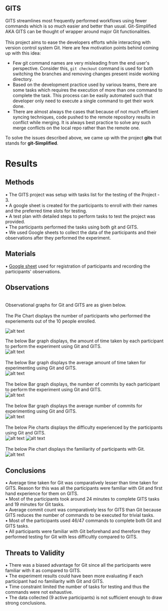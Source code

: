 ## GITS<br />
GITS streamlines most frequently performed workflows using fewer commands which is so much easier and better than usual. Git-Simplified AKA GITS can be thought of wrapper around major Git functionalities. <br />
<br />This project aims to ease the developers efforts while interacting with version control system Git. 
Here are few motivation points behind coming up with this idea:
- Few git command names are very misleading from the end user's perspective. Consider this, ```git checkout``` command is used for both switching the branches and removing changes present inside working directory.
- Based on the development practice used by various teams, there are some tasks which requires the execution of more than one command to complete the task. This process can be easily automated such that developer only need to execute a single command to get their work done.
- There are almost always the cases that because of not much efficient syncing techniques, code pushed to the remote repository results in conflict while merging. It is always best practice to solve any such merge conflicts on the local repo rather than the remote one.

To solve the issues described above, we came up with the project **gits** that stands for **git-Simplified**.

# Results<br />

## Methods<br />
• The GITS project was setup with tasks list for the testing of the Project - 3.<br />
•	A google sheet is created for the participants to enroll with their names and the preferred time slots for testing.<br />
• A test plan with detailed steps to perform tasks to test the project was provided.<br />
• The participants performed the tasks using both git and GITS.<br /> 
•	We used Google sheets to collect the data of the participants and their observations after they performed the experiment.<br />


## Materials<br />
• [Google sheet](https://docs.google.com/spreadsheets/d/1kZy8xhvoesJlyvAJx6cHh_h3wbta8ZXLeOhyh5rX6Mw/edit#gid=0) used for registration of participants and recording the participants' observations.<br />


## Observations<br />
<br />
Observational graphs for Git and GITS are as given below.<br />
<br />
The Pie Chart displays the number of participants who performed the experiements out of the 10 people enrolled.<br />

![alt text](https://github.com/jayeshjakkani/GITS/blob/master/images/Screenshot%202020-11-16%20at%202.53.31%20PM.png)

The below Bar graph displays, the amount of time taken by each participant to perform the experiment using Git and GITS.<br />
![alt text](https://github.com/jayeshjakkani/GITS/blob/master/images/bar-graph2.png)<br />
<br />
The below Bar graph displays the average amount of time taken for experimenting using Git and GITS.<br />
![alt text](https://github.com/jayeshjakkani/GITS/blob/master/images/Screenshot%202020-11-16%20at%203.22.00%20PM.png)<br />
<br />
The below Bar graph displays, the number of commits by each participant to perform the experiment using Git and GITS.<br />
![alt text](https://github.com/jayeshjakkani/GITS/blob/master/images/bar-graph1.png)<br />
<br />
The below Bar graph displays the average number of commits for experimenting using Git and GITS.<br />
![alt text](https://github.com/jayeshjakkani/GITS/blob/master/images/Screenshot%202020-11-16%20at%203.32.45%20PM.png)<br />
<br />
The below Pie charts displays the difficulty experienced by the participants using Git and GITS.<br /> 
![alt text](https://github.com/jayeshjakkani/GITS/blob/master/images/Screenshot%202020-11-16%20at%202.58.45%20PM.png)
![alt text](https://github.com/jayeshjakkani/GITS/blob/master/images/Screenshot%202020-11-16%20at%203.01.37%20PM.png)<br />
<br />
The below Pie chart displays the familiarity of participants with Git.<br />
![alt text](https://github.com/jayeshjakkani/GITS/blob/master/images/Screenshot%202020-11-16%20at%203.44.30%20PM.png)<br />

## Conclusions<br />
• Average time taken for Git was comparatively lesser than time taken for GITS. Reason for this was all the participants were familiar with Git and first hand experience for them on GITS.<br />
• Most of the participants took around 24 minutes to complete GITS tasks and 19 minutes for Git tasks.<br />
• Average commit count was comparatively less for GITS than Git because GITS reduces the number of commands to be executed for trivial tasks.<br />
• Most of the participants used 46/47 commands to complete both Git and GITS tasks.<br />
• All participants were familiar with Git beforehand and therefore they performed testing for Git with less difficultly compared to GITS.<br />

## Threats to Validity <br />	
• There was a biased advantage for Git since all the participants were familiar with it as compared to GITS.<br />
• The experiment results could have been more evaluating if each participant had no familiarity with Git and GITS.<br />
• Time constraint limited the number of tasks for testing and thus the commands were not exhaustive.<br />
• The data collected (9 active participants) is not sufficient enough to draw strong conclusions.<br />
